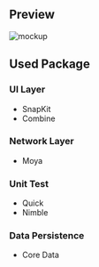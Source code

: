## Preview
![mockup](https://github.com/user-attachments/assets/0c1d6146-75fd-48a0-ad9b-0009ac19588b)

## Used Package
### UI Layer
- SnapKit
- Combine

  
### Network Layer
- Moya

### Unit Test
- Quick
- Nimble

### Data Persistence
- Core Data

